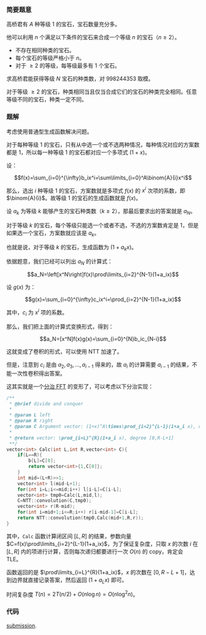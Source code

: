 ### 简要题意

高桥君有 $A$ 种等级 $1$ 的宝石，宝石数量充分多。

他可以利用 $n$ 个满足以下条件的宝石来合成一个等级 $n$ 的宝石（$n\geq 2$）。

- 不存在相同种类的宝石。
- 每个宝石的等级严格小于 $n$。
- 对于 $\geq 2$ 的等级，每等级最多有 $1$ 个宝石。

求高桥君能获得等级 $N$ 宝石的种类数，对 $998244353$ 取模。

对于等级 $\geq 2$ 的宝石，种类相同当且仅当合成它们的宝石的种类完全相同。任意等级不同的宝石，种类一定不同。

### 题解

考虑使用普通型生成函数解决问题。

对于每种等级 $1$ 的宝石，只有从中选一个或不选两种情况，每种情况对应的方案数都是 $1$，所以每一种等级 $1$ 的宝石都对应一个多项式 $(1+x)$。

设：

$$f(x)=\sum_{i=0}^{\infty}b_ix^i=\sum\limits_{i=0}^A\binom{A}{i}x^i$$

那么，选出 $i$ 种等级 $1$ 的宝石，方案数就是多项式 $f(x)$ 的 $x^i$ 次项的系数，即 $\binom{A}{i}$。故等级 $1$ 的宝石的生成函数就是 $f(x)$。

设 $a_k$ 为等级 $k$ 能够产生的宝石种类数（$k\geq 2$），那最后要求出的答案就是 $a_N$。

对于等级 $k$ 的宝石，每个等级只能选一个或者不选，不选的方案数肯定是 $1$，但是如果选一个宝石，方案数就应该是 $a_k$。

也就是说，对于等级 $k$ 的宝石，生成函数为 $(1+a_kx)$。

依据题意，我们已经可以列出 $a_N$ 的计算式：

$$a_N=\left[x^N\right]f(x)\prod\limits_{i=2}^{N-1}(1+a_ix)$$

设 $g(x)$ 为：

$$g(x)=\sum_{i=0}^{\infty}c_ix^i=\prod_{i=2}^{N-1}(1+a_ix)$$

其中，$c_i$ 为 $x^i$ 项的系数。

那么，我们把上面的计算式变换形式，得到：

$$a_N=[x^N]f(x)g(x)=\sum_{i=0}^{N}b_ic_{N-i}$$

这就变成了卷积的形式，可以使用 NTT 加速了。

但是，注意到 $c_i$ 是由 $a_2,a_3,\dots,a_{i-1}$ 得来的，故 $a_i$ 的计算需要 $a_{i-1}$ 的结果，不能一次性卷积得出答案。

这其实就是一个[分治 FFT](https://www.luogu.com.cn/problem/P4721) 的变形了，可以考虑以下分治实现：

```cpp
/**
 * @brief divide and conquer
 * 
 * @param L left
 * @param R right
 * @param C Argument vector: (1+x)^A\times\prod_{i=2}^{L-1}(1+a_i x), degree [L,R]
 * 
 * @return vector: \prod_{i=L}^{R}(1+a_i x), degree [0,R-L+1]
 **/
vector<int> Calc(int L,int R,vector<int> C){
    if(L==R){
        b[L]=C[0];
        return vector<int>{1,C[0]};
    }
    int mid=(L+R)>>1;
    vector<int> l(mid-L+1);
    for(int i=L;i<=mid;i++) l[i-L]=C[i-L];
    vector<int> tmp0=Calc(L,mid,l);
    C=NTT::convolution(C,tmp0);
    vector<int> r(R-mid);
    for(int i=mid+1;i<=R;i++) r[i-mid-1]=C[i-L];
    return NTT::convolution(tmp0,Calc(mid+1,R,r));
}
```

其中，`Calc` 函数计算闭区间 $[L,R]$ 的结果，参数向量 $C=f(x)\prod\limits_{i=2}^{L-1}(1+a_ix)$，为了保证复杂度，只取 $x$ 的次数 $i$ 在 $[L,R]$ 内的项进行计算，否则每次递归都要进行一次 $O(n)$ 的 copy，肯定会 TLE。

函数返回的是 $\prod\limits_{i=L}^{R}(1+a_ix)$，$x$ 的次数在 $[0,R-L+1]$，达到边界就直接记录答案，然后返回 $(1+a_Lx)$ 即可。

时间复杂度 $T(n)=2T(n/2)+O(n\log n)=O(n\log^2n)$。

### 代码

[submission](https://atcoder.jp/contests/abc281/submissions/38934804).
